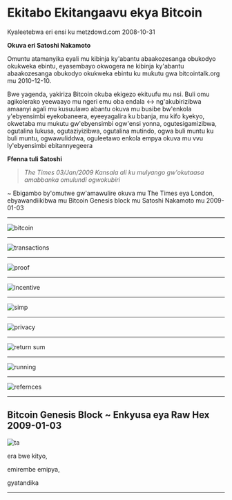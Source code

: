 # Ekitabo Ekitangaavu ekya Bitcoin
Kyaleetebwa eri ensi ku metzdowd.com
2008-10-31

**Okuva eri Satoshi Nakamoto**

Omuntu atamanyika eyali mu kibinja ky'abantu abaakozesanga obukodyo okukweka ebintu, eyasembayo okwogera
ne kibinja ky'abantu abaakozesanga obukodyo okukweka ebintu ku mukutu gwa bitcointalk.org
mu 2010-12-10.

Bwe yagenda, yakiriza Bitcoin okuba ekigezo ekituufu mu
nsi. Buli omu agikolerako yeewaayo mu ngeri
emu oba endala <-> ng'akubirizibwa amaanyi agali mu kusuulawo abantu
okuva mu busibe bw'enkola y'ebyensimbi eyekobaneera, eyeeyagalira ku bbanja,
mu kifo kyekyo, okwetaba mu mukutu gw'ebyensimbi ogw'ensi yonna, ogutesigamizibwa,
ogutalina lukusa, ogutaziyizibwa, ogutalina mutindo, ogwa buli muntu ku buli muntu, ogwawuliddwa, oguleetawo enkola empya okuva mu
vvu ly'ebyensimbi ebitannyegeera

**Ffenna tuli Satoshi**
>*The Times 03/Jan/2009 Kansala ali ku mulyango
gw'okutaasa amabbanka omulundi ogwokubiri*

~ Ebigambo by'omutwe gw'amawulire okuva mu The Times eya London,
ebyawandiikibwa mu Bitcoin Genesis block mu Satoshi
Nakamoto mu 2009-01-03

---

![bitcoin](figure-034-bitcoin.png)

---

![transactions](figure-035-transactions.png)

---

![proof](figure-036-proof.png)

---

![incentive](figure-037-incentive.png)

---

![simp](figure-038-simp.png)

---
![privacy](figure-039-privacy.png)

---

![return sum](figure-040-return%20sum.png)

---

![running](figure-041-running.png)

---

![refernces](figure-042-refernces.png)

---

## Bitcoin Genesis Block ~ Enkyusa eya Raw Hex 2009-01-03

![ta](figure-043-ta.png)

era bwe kityo,

emirembe emipya,

gyatandika

---
